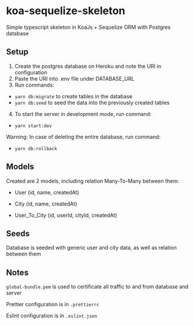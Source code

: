 # koa-sequelize-skeleton

Simple typescript skeleton in KoaJs + Sequelize ORM with Postgres database

## Setup

1. Create the postgres database on Heroku and note the URI in configuration
2. Paste the URI into .env file under DATABASE_URL
3. Run commands: 
 - `yarn db:migrate` to create tables in the database
 - `yarn db:seed` to seed the data into the previously created tables

4. To start the server in development mode, run command:
 - `yarn start:dev`

Warning: In case of deleting the entire database, run command:
 - `yarn db:rollback`

## Models

Created are 2 models, including relation Many-To-Many between them:

 - User (id, name, createdAt)

 - City (id, name, createdAt)

 - User_To_City (id, userId, cityId, createdAt)

## Seeds

Database is seeded with generic user and city data, as well as relation between them

## Notes

`global-bundle.pem` is used to certificate all traffic to and from database and server

Prettier configuration is in `.prettierrc`

Eslint configuration is in `.eslint.json`
